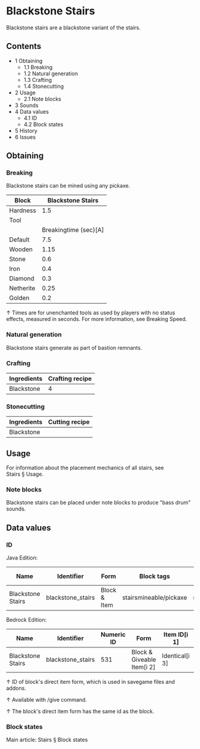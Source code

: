 # Blackstone Stairs
Blackstone stairs are a blackstone variant of the stairs.

## Contents
- 1 Obtaining
	- 1.1 Breaking
	- 1.2 Natural generation
	- 1.3 Crafting
	- 1.4 Stonecutting
- 2 Usage
	- 2.1 Note blocks
- 3 Sounds
- 4 Data values
	- 4.1 ID
	- 4.2 Block states
- 5 History
- 6 Issues

## Obtaining
### Breaking
Blackstone stairs can be mined using any pickaxe.

| Block     | Blackstone Stairs     |
|-----------|-----------------------|
| Hardness  | 1.5                   |
| Tool      |                       |
|           | Breakingtime (sec)[A] |
| Default   | 7.5                   |
| Wooden    | 1.15                  |
| Stone     | 0.6                   |
| Iron      | 0.4                   |
| Diamond   | 0.3                   |
| Netherite | 0.25                  |
| Golden    | 0.2                   |


↑ Times are for unenchanted tools as used by players with no status effects, measured in seconds. For more information, see Breaking Speed.


### Natural generation
Blackstone stairs generate as part of bastion remnants.

### Crafting
| Ingredients | Crafting recipe |
|-------------|-----------------|
| Blackstone  | 4               |

### Stonecutting
| Ingredients | Cutting recipe |
|-------------|----------------|
| Blackstone  |                |

## Usage
For information about the placement mechanics of all stairs, see Stairs § Usage.

### Note blocks
Blackstone stairs can be placed under note blocks to produce "bass drum" sounds.

## Data values
### ID
Java Edition:

| Name              | Identifier        | Form         | Block tags             | Item tags | Translation key                   |
|-------------------|-------------------|--------------|------------------------|-----------|-----------------------------------|
| Blackstone Stairs | blackstone_stairs | Block & Item | stairsmineable/pickaxe | stairs    | block.minecraft.blackstone_stairs |

Bedrock Edition:

| Name              | Identifier        | Numeric ID | Form                       | Item ID[i 1]   | Translation key             |
|-------------------|-------------------|------------|----------------------------|----------------|-----------------------------|
| Blackstone Stairs | blackstone_stairs | 531        | Block & Giveable Item[i 2] | Identical[i 3] | tile.blackstone_stairs.name |


↑ ID of block's direct item form, which is used in savegame files and addons.

↑ Available with /give command.

↑ The block's direct item form has the same id as the block.


### Block states
Main article: Stairs § Block states


